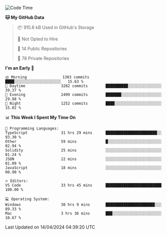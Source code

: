<!--START_SECTION:waka-->
![Code Time](http://img.shields.io/badge/Code%20Time-5%2C524%20hrs%2022%20mins-blue)

**🐱 My GitHub Data** 

> 📦 915.6 kB Used in GitHub's Storage 
 > 
> 🚫 Not Opted to Hire
 > 
> 📜 14 Public Repositories 
 > 
> 🔑 78 Private Repositories 
 > 
**I'm an Early 🐤** 

```text
🌞 Morning                1303 commits        ████░░░░░░░░░░░░░░░░░░░░░   15.63 % 
🌆 Daytime                3282 commits        ██████████░░░░░░░░░░░░░░░   39.37 % 
🌃 Evening                2499 commits        ███████░░░░░░░░░░░░░░░░░░   29.98 % 
🌙 Night                  1252 commits        ████░░░░░░░░░░░░░░░░░░░░░   15.02 % 
```


📊 **This Week I Spent My Time On** 

```text
💬 Programming Languages: 
TypeScript               31 hrs 29 mins      ███████████████████████░░   93.30 % 
Other                    59 mins             █░░░░░░░░░░░░░░░░░░░░░░░░   02.94 % 
Solidity                 25 mins             ░░░░░░░░░░░░░░░░░░░░░░░░░   01.24 % 
JSON                     22 mins             ░░░░░░░░░░░░░░░░░░░░░░░░░   01.09 % 
JavaScript               18 mins             ░░░░░░░░░░░░░░░░░░░░░░░░░   00.90 % 

🔥 Editors: 
VS Code                  33 hrs 45 mins      █████████████████████████   100.00 % 

💻 Operating System: 
Windows                  30 hrs 9 mins       ██████████████████████░░░   89.33 % 
Mac                      3 hrs 36 mins       ███░░░░░░░░░░░░░░░░░░░░░░   10.67 % 
```


 Last Updated on 14/04/2024 04:39:20 UTC
<!--END_SECTION:waka-->

